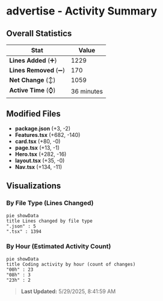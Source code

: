 # advertise - Activity Summary 

## Overall Statistics

| Stat                   | Value                                                             |
| ---------------------- | ----------------------------------------------------------------- |
| **Lines Added** (➕)   | 1229                                          |
| **Lines Removed** (➖) | 170                                        |
| **Net Change** (↕)    | 1059                |
| **Active Time** (⌚)   | 36 minutes |


## Modified Files
- **package.json** (+3, -2)
- **Features.tsx** (+682, -140)
- **card.tsx** (+80, -0)
- **page.tsx** (+13, -1)
- **Hero.tsx** (+282, -16)
- **layout.tsx** (+35, -0)
- **Nav.tsx** (+134, -11)

## Visualizations

### By File Type (Lines Changed)

```mermaid
pie showData
title Lines changed by file type
".json" : 5
".tsx" : 1394
```

### By Hour (Estimated Activity Count)

```mermaid
pie showData
title Coding activity by hour (count of changes)
"00h" : 23
"08h" : 3
"23h" : 2
```


> **Last Updated:** 5/29/2025, 8:41:59 AM